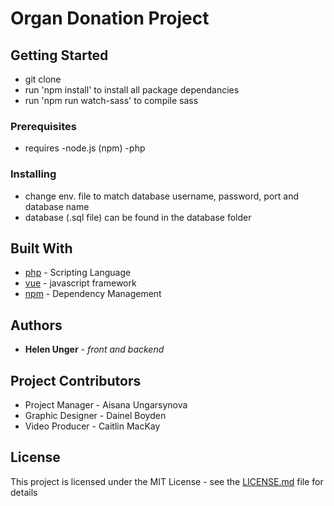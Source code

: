 # Organ Donation Project



## Getting Started

- git clone
- run 'npm install' to install all package dependancies 
- run 'npm run watch-sass' to compile sass

### Prerequisites

- requires -node.js (npm)
           -php

### Installing

- change env. file to match database username, password, port and database name
- database (.sql file) can be found in the database folder

## Built With

* [php](http://www.php.net/) - Scripting Language
* [vue](https://vuejs.org/) - javascript framework
* [npm](https://www.npmjs.com/) - Dependency Management

## Authors

* **Helen Unger** - *front and backend*

## Project Contributors

* Project Manager - Aisana Ungarsynova
* Graphic Designer - Dainel Boyden
* Video Producer - Caitlin MacKay

## License

This project is licensed under the MIT License - see the [LICENSE.md](LICENSE.md) file for details


